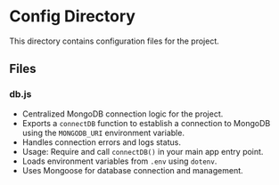 # Config Directory

This directory contains configuration files for the project.

## Files

### db.js
- Centralized MongoDB connection logic for the project.
- Exports a `connectDB` function to establish a connection to MongoDB using the `MONGODB_URI` environment variable.
- Handles connection errors and logs status.
- Usage: Require and call `connectDB()` in your main app entry point.
- Loads environment variables from `.env` using `dotenv`.
- Uses Mongoose for database connection and management. 